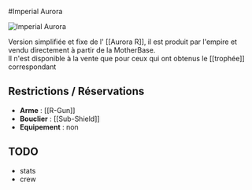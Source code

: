 #Imperial Aurora

![Imperial Aurora](https://wiki.gangsofspace.com/fr/uploads/imperial-aurora.jpg)

Version simplifiée et fixe de l' [[Aurora R]], il est produit par l'empire et vendu directement à partir de la MotherBase.<br>
Il n'est disponible à la vente que pour ceux qui ont obtenus le [[trophée]] correspondant

## Restrictions / Réservations

* **Arme** : [[R-Gun]]
* **Bouclier** : [[Sub-Shield]]
* **Equipement** : non

## TODO

* stats
* crew